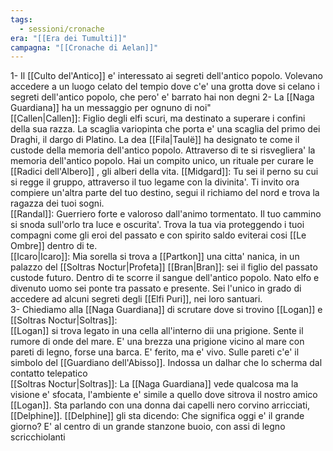 ```yaml
---
tags:
  - sessioni/cronache
era: "[[Era dei Tumulti]]"
campagna: "[[Cronache di Aelan]]"
---
```

1- Il [[Culto del'Antico]] e' interessato ai segreti dell'antico popolo. Volevano accedere a un luogo celato del tempio dove c'e' una grotta dove si celano i segreti dell'antico popolo, che pero' e' barrato hai non degni
2- La [[Naga Guardiana]] ha un messaggio per ognuno di noi"  
[[Callen|Callen]]: Figlio degli elfi scuri, ma destinato a superare i confini della sua razza. La scaglia variopinta che porta e' una scaglia del primo dei Draghi, il dargo di Platino. La dea [[Fila|Taulë]] ha designato te come il custode della memoria dell'antico popolo. Attraverso di te si risvegliera' la memoria dell'antico popolo. Hai un compito unico, un rituale per curare le [[Radici dell'Albero]] , gli alberi della vita. 
[[Midgard]]: Tu sei il perno su cui si regge il gruppo, attraverso il tuo legame con la divinita'. Ti invito ora compiere un'altra parte del tuo destino, segui il richiamo del nord e trova la ragazza dei tuoi sogni.  
[[Randal]]: Guerriero forte e valoroso dall'animo tormentato. Il tuo cammino si snoda sull'orlo tra luce e oscurita'. Trova la tua via proteggendo i tuoi compagni come gli eroi del passato e con spirito saldo eviterai cosi [[Le Ombre]] dentro di te.  
[[Icaro|Icaro]]: Mia sorella si trova a [[Partkon]] una citta' nanica, in un palazzo del [[Soltras Noctur|Profeta]]
[[Bran|Bran]]: sei il figlio del passato custode futuro. Dentro di te scorre il sangue dell'antico popolo. Nato elfo e divenuto uomo sei ponte tra passato e presente. Sei l'unico in grado di accedere ad alcuni segreti degli [[Elfi Puri]], nei loro santuari.  
3- Chiediamo alla [[Naga Guardiana]] di scrutare dove si trovino [[Logan]] e [[Soltras Noctur|Soltras]]:  
[[Logan]] si trova legato in una cella all'interno dii una prigione. Sente il rumore di onde del mare. E' una brezza una prigione vicino al mare con pareti di legno, forse una barca. E' ferito, ma e' vivo. Sulle pareti c'e' il simbolo del [[Guardiano dell'Abisso]]. Indossa un dalhar che lo scherma dal contatto telepatico  
[[Soltras Noctur|Soltras]]: La [[Naga Guardiana]] vede qualcosa ma la visione e' sfocata, l'ambiente e' simile a quello dove sitrova il nostro amico [[Logan]]. Sta parlando con una donna dai capelli nero corvino arricciati, [[Delphine]]. [[Delphine]] gli sta dicendo: Che significa oggi e' il grande giorno? E' al centro di un grande stanzone buoio, con assi di legno scricchiolanti